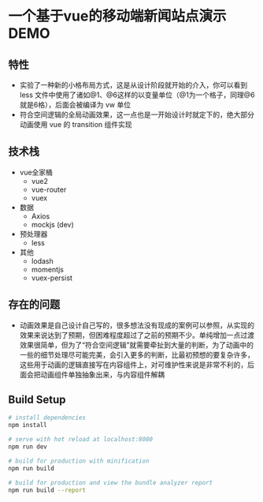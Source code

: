 # 一个基于vue的移动端新闻站点演示DEMO

## 特性
- 实验了一种新的小格布局方式，这是从设计阶段就开始的介入，你可以看到 less 文件中使用了诸如@1、@6这样的以变量单位（@1为一个格子，同理@6就是6格），后面会被编译为 vw 单位
- 符合空间逻辑的全局动画效果，这一点也是一开始设计时就定下的，绝大部分动画使用 vue 的 transition 组件实现


## 技术栈
- vue全家桶
    - vue2
    - vue-router
    - vuex
- 数据
    - Axios
    - mockjs (dev)
- 预处理器
    - less
- 其他
    - lodash
    - momentjs
    - vuex-persist


## 存在的问题
- 动画效果是自己设计自己写的，很多想法没有现成的案例可以参照，从实现的效果来说达到了预期，但困难程度超过了之前的预期不少。单纯增加一点过渡效果很简单，但为了“符合空间逻辑”就需要牵扯到大量的判断，为了动画中的一些的细节处理尽可能完美，会引入更多的判断，比最初预想的要复杂许多，这些用于动画的逻辑直接写在内容组件上，对可维护性来说是非常不利的，后面会把动画组件单独抽象出来，与内容组件解耦


## Build Setup

``` bash
# install dependencies
npm install

# serve with hot reload at localhost:8080
npm run dev

# build for production with minification
npm run build

# build for production and view the bundle analyzer report
npm run build --report
```
